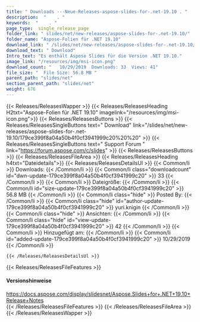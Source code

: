```yaml
---
title: " Downloads ---Neue-Releases-aspose-slides-for-.net-19.10 . "
description:  "    . " 
keywords:  "    . " 
page_type:  single_release_page
folder_link: " slides/net/new-releases/aspose-slides-for-.net-19.10/"
folder_name: "Aspose-Folien für .NET 19.10"
download_link: " /slides/net/new-releases/aspose-slides-for-.net-19.10/179ce399f8a04a50b4f0cf3941999c20"
download_text: " Download"
Intro_text: "Es enthält Aspose Slides für die Version .NET 19.10."
image_link: "/resources/img/msi-icon.png"
download_count: "   10/29/2019  Downloads: 33  Views: 41"
file_size: "  File Size: 56.8 MB "
parent_path: "slides/net"
section_parent_path: "slides/net"
weight: 676
---
```


{{< Releases/ReleasesWapper >}}
  {{< Releases/ReleasesHeading H2txt="Aspose-Folien für .NET 19.10" imagelink="/resources/img/msi-icon.png">}}
  {{< Releases/ReleasesButtons >}}
    {{< Releases/ReleasesSingleButtons text=" Download" link="/slides/net/new-releases/aspose-slides-for-.net-19.10/179ce399f8a04a50b4f0cf3941999c20%20%20" >}}
    {{< Releases/ReleasesSingleButtons text=" Support Forum " link="https://forum.aspose.com/c/slides" >}}
  {{< Releases/ReleasesButtons >}}
  {{< Releases/ReleasesFileArea >}}
    {{< Releases/ReleasesHeading h4txt="Dateidetails">}}
    {{< Releases/ReleasesDetailsUl >}}
            {{< Common/li >}} Downloads: {{< /Common/li >}}
      {{< Common/li class="downloadcount" id="dwn-update-179ce399f8a04a50b4f0cf3941999c20" >}} 33 {{< /Common/li >}}
      {{< Common/li >}} Dateigröße: {{< /Common/li >}}
      {{< Common/li id="size-update-179ce399f8a04a50b4f0cf3941999c20" >}} 56.8 MB {{< /Common/li >}} 
      {{< Common/li  class="hide" >}} Posted By: {{< /Common/li >}} 
      {{< Common/li class="hide" id="author-update-179ce399f8a04a50b4f0cf3941999c20" >}} yuri.knigin {{< /Common/li >}}
      {{< Common/li class="hide" >}} Ansichten: {{< /Common/li >}}
      {{< Common/li class="hide" id="view-update-179ce399f8a04a50b4f0cf3941999c20" >}} 42 {{< /Common/li >}}
      {{< Common/li >}} Hinzugefügt am: {{< /Common/li >}}
      {{< Common/li id="added-update-179ce399f8a04a50b4f0cf3941999c20" >}} 10/29/2019 {{< /Common/li >}} 

    {{< /Releases/ReleasesDetailsUl >}}

  {{< Releases/ReleasesFileFeatures >}}
      <h4>Versionshinweise</h4><div> <a href="https://docs.aspose.com/display/slidesnet/Aspose.Slides+for+.NET+19.10+Release+Notes">https://docs.aspose.com/display/slidesnet/Aspose.Slides+for+.NET+19.10+Release+Notes</a></div>
  {{< /Releases/ReleasesFileFeatures >}}
 {{< /Releases/ReleasesFileArea >}}
{{< /Releases/ReleasesWapper >}}



